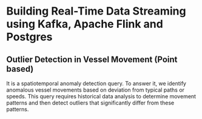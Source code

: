 # Building Real-Time Data Streaming using Kafka, Apache Flink and Postgres

## Outlier Detection in Vessel Movement (Point based)
It is a spatiotemporal anomaly detection query. To answer it, we identify anomalous vessel movements based on deviation from typical paths or speeds. This query requires historical data analysis to determine movement patterns and then detect outliers that significantly differ from these patterns. 